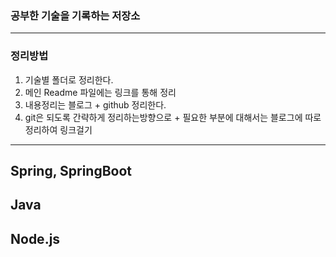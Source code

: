 ### 공부한 기술을 기록하는 저장소
----

### 정리방법
1. 기술별 폴더로 정리한다.
2. 메인 Readme 파일에는 링크를 통해 정리
3. 내용정리는 블로그 + github 정리한다.
4. git은 되도록 간략하게 정리하는방향으로 + 필요한 부분에 대해서는 블로그에 따로 정리하여 링크걸기

----
## Spring, SpringBoot
## Java
## Node.js
##

